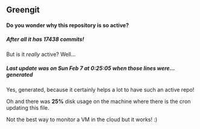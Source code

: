 ## Greengit

#### Do you wonder why this repository is so active?

##### After all it has 17438 commits!

But is it *really* active? Well...

##### Last update was on Sun Feb 7 at 0:25:05 when those lines were... generated

Yes, generated, because it certainly helps a lot to have such an active repo!

Oh and there was **25%** disk usage on the machine
where there is the cron updating this file.

Not the best way to monitor a VM in the cloud but it works! :)
